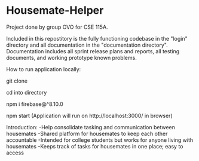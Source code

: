 # Housemate-Helper

Project done by group OVO for CSE 115A. 

Included in this repostitory is the fully functioning codebase in the "login" directory and all documentation in the "documentation directory". Documentation includes all sprint release plans and reports, all testing documents, and working prototype known problems.  

How to run application locally:

git clone

cd into directory

npm i firebase@^8.10.0  

npm start (Application will run on http://localhost:3000/ in browser)

Introduction:
-Help consolidate tasking and communication between housemates
-Shared platform for housemates to keep each other accountable
-Intended for college students but works for anyone living with housemates
-Keeps track of tasks for housemates in one place; easy to access
